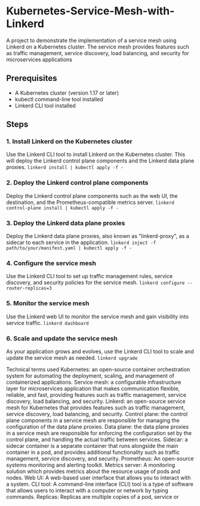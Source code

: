 # Kubernetes-Service-Mesh-with-Linkerd
A project to demonstrate the implementation of a service mesh using Linkerd on a Kubernetes cluster. The service mesh provides features such as traffic management, service discovery, load balancing, and security for microservices applications

## Prerequisites
- A Kubernetes cluster (version 1.17 or later)
- kubectl command-line tool installed
- Linkerd CLI tool installed

## Steps
### 1. Install Linkerd on the Kubernetes cluster
Use the Linkerd CLI tool to install Linkerd on the Kubernetes cluster. This will deploy the Linkerd control plane components and the Linkerd data plane proxies. `linkerd install | kubectl apply -f -`

### 2. Deploy the Linkerd control plane components
Deploy the Linkerd control plane components such as the web UI, the destination, and the Prometheus-compatible metrics server.  `linkerd control-plane install | kubectl apply -f -`

### 3. Deploy the Linkerd data plane proxies
Deploy the Linkerd data plane proxies, also known as "linkerd-proxy", as a sidecar to each service in the application. `linkerd inject -f path/to/your/manifest.yaml | kubectl apply -f -`

### 4. Configure the service mesh
Use the Linkerd CLI tool to set up traffic management rules, service discovery, and security policies for the service mesh. `linkerd configure --router-replicas=3`

### 5. Monitor the service mesh
Use the Linkerd web UI to monitor the service mesh and gain visibility into service traffic. `linkerd dashboard`


### 6. Scale and update the service mesh
As your application grows and evolves, use the Linkerd CLI tool to scale and update the service mesh as needed. `linkerd upgrade`


Technical terms used
Kubernetes: an open-source container orchestration system for automating the deployment, scaling, and management of containerized applications.
Service mesh: a configurable infrastructure layer for microservices application that makes communication flexible, reliable, and fast, providing features such as traffic management, service discovery, load balancing, and security.
Linkerd: an open-source service mesh for Kubernetes that provides features such as traffic management, service discovery, load balancing, and security.
Control plane: the control plane components in a service mesh are responsible for managing the configuration of the data plane proxies.
Data plane: the data plane proxies in a service mesh are responsible for enforcing the configuration set by the control plane, and handling the actual traffic between services.
Sidecar: a sidecar container is a separate container that runs alongside the main container in a pod, and provides additional functionality such as traffic management, service discovery, and security.
Prometheus: An open-source systems monitoring and alerting toolkit.
Metrics server: A monitoring solution which provides metrics about the resource usage of pods and nodes.
Web UI: A web-based user interface that allows you to interact with a system.
CLI tool: A command-line interface (CLI) tool is a type of software that allows users to interact with a computer or network by typing commands.
Replicas: Replicas are multiple copies of a pod, service or
